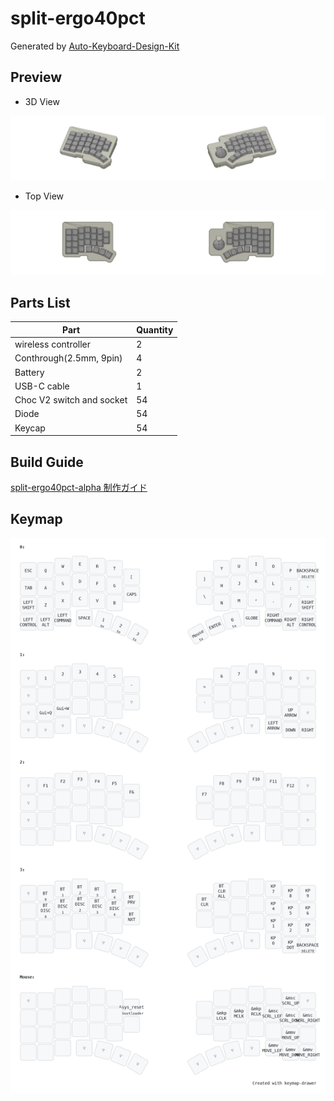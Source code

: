 # split-ergo40pct

Generated by [Auto-Keyboard-Design-Kit](https://auto-kdk.pages.dev/)

## Preview

- 3D View

![Case Preview](images/split-ergo40pct-case-preview.png)

- Top View

![Top View](images/split-ergo40pct-top-view.png)

## Parts List

| Part                      | Quantity |
| ------------------------- | -------- |
| wireless controller       | 2        |
| Conthrough(2.5mm, 9pin)   | 4        |
| Battery                   | 2        |
| USB-C cable               | 1        |
| Choc V2 switch and socket | 54       |
| Diode                     | 54       |
| Keycap                    | 54       |

## Build Guide

[split-ergo40pct-alpha 制作ガイド](https://github.com/nuovotaka/split-ergo40pct-alpha/wiki/Production_Instructions)

## Keymap

![keymap](keymap.png)
